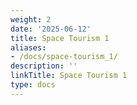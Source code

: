 ```yaml
---
weight: 2
date: '2025-06-12'
title: Space Tourism 1
aliases:
- /docs/space-tourism_1/
description: ''
linkTitle: Space Tourism 1
type: docs
---
```


